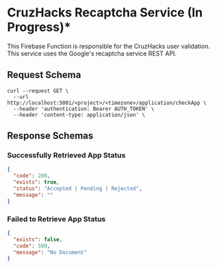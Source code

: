 # CruzHacks Recaptcha Service (In Progress)*

This Firebase Function is responsible for the CruzHacks user validation. This service uses the Google's recaptcha service REST API.


## Request Schema

```shell
curl --request GET \
  --url http://localhost:5001/<project>/<timezone>/application/checkApp \
  --header 'authentication: Bearer AUTH_TOKEN' \
  --header 'content-type: application/json' \
```

## Response Schemas

### Successfully Retrieved App Status

```json
{
  "code": 200,
  "exists": true,
  "status": "Accepted | Pending | Rejected",
  "message": ""
}
```

### Failed to Retrieve App Status 
```json
{
  "exists": false,
  "code": 500,
  "message": "No Document"
}
```


